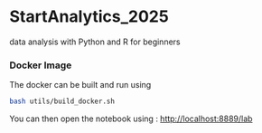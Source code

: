 # StartAnalytics_2025
data analysis with Python and R for beginners

### Docker Image

The docker can be built and run using 
```bash
bash utils/build_docker.sh
```

You can then open the notebook using :
[http://localhost:8889/lab](http://localhost:8889/lab)
